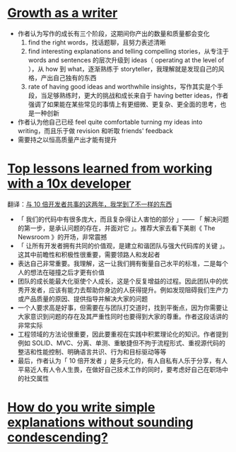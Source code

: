 # [Growth as a writer](https://linus.coffee/note/writing-growth/)

- 作者认为写作的成长有三个阶段，这期间你产出的数量和质量都会变化
    1. find the right words，找话题聊，且努力表述清晰
    1. find interesting explanations and telling compelling stories，从专注于 words and sentences 的层次升级到 ideas（ operating at the level of ），从 how 到 what，逐渐熟练于 storyteller，我理解就是发现自己的风格，产出自己独有的东西
    1. rate of having good ideas and worthwhile insights，写作其实是个手段，当足够熟练时，更大的挑战和成长来自于 having better ideas，作者强调了如果能在某些常见的事情上有更细微、更复杂、更全面的思考，也是一种创新
- 作者认为他自己已经 feel quite comfortable turning my ideas into writing，而且乐于做 revision 和听取 friends' feedback
- 需要持之以恒高质量产出才能有提升

# [Top lessons learned from working with a 10x developer](https://levelup.gitconnected.com/top-lessons-learned-from-working-with-a-10x-developer-51de12383e25)

翻译：[与 10 倍开发者共事的这两年，我学到了不一样的东西](https://mp.weixin.qq.com/s/f8kp66wHqXCk5Rme862LGA)

- 「 我们的代码中有很多庞大，而且复杂得让人害怕的部分 」—— 「 解决问题的第一步，是承认问题的存在，并面对它 」。推荐大家去看下美剧《 The Newsroom 》的开场，非常震撼
- 「 让所有开发者拥有共同的价值观，是建立和谐团队与强大代码库的关键 」。这其中前瞻性和积极性很重要，需要领路人和发起者
- 表达自己非常重要。我理解，这一让我们拥有衡量自己水平的标准，二是每个人的想法在碰撞之后才更有价值
- 团队的成长能最大化驱使个人成长，这是个反复增益的过程。因此团队中的优秀开发者，应该有能力去帮助你身边的人获得提升。例如发现阻碍我们生产力或产品质量的原因、提供指导并解决大家的问题
- 一个人要求高是好事，但需要在与团队打交道时，找到平衡点，因为你需要让大家意识到问题的存在及其严重性同时也要得到大家的尊重。作者这段话讲的非常实际
- 工程领域的方法论很重要，因此要重视在实践中积累理论化的知识。作者提到例如 SOLID、MVC、分离、单测、重敏捷但不拘于流程形式、重视源代码的整洁和性能控制、明确语言共识、行为和目标驱动等等
- 最后，作者认为「 10 倍开发者 」是多元化的，有人自私有人乐于分享，有人平易近人有人令人生畏，在做好自己技术工作的同时，要考虑好自己在职场中的社交属性 

# [How do you write simple explanations without sounding condescending?](https://jvns.ca/blog/2020/11/15/simple-explanations-without-sounding-condescending/)
